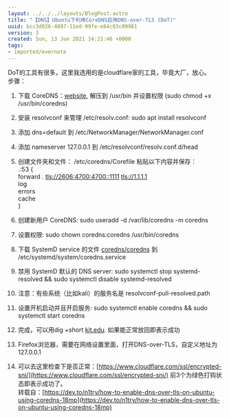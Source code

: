 ```yaml
---
layout: ../../../layouts/BlogPost.astro
title: "【DNS】Ubuntu下利用CoreDNS启用DNS-over-TLS (DoT)"
uuid: bcc3d026-4897-11ed-99fe-e64c03c09981
version: 3
created: Sun, 13 Jun 2021 14:21:46 +0000
tags:
- imported/evernote
---
```


DoT的工具有很多，这里我选用的是cloudflare家的工具，毕竟大厂，放心。\
步骤：

1. 下载 CoreDNS：[website](https://coredns.io/), 解压到 /usr/bin 并设置权限 (sudo chmod +x /usr/bin/coredns)

1. 安装 resolvconf 来管理 /etc/resolv.conf: sudo apt install resolvconf

1. 添加 dns=default 到 /etc/NetworkManager/NetworkManager.conf

1. 添加 nameserver 127.0.0.1 到 /etc/resolvconf/resolv.conf.d/head

1. 创建文件夹和文件： /etc/coredns/Corefile 粘贴以下内容并保存：\
.:53 {\
forward . [tls://2606:4700:4700::1111](tls://2606:4700:4700::1111/) [tls://1.1.1.1](tls://1.1.1.1/)\
log\
errors\
cache\
}

1. 创建新用户 CoreDNS: sudo useradd -d /var/lib/coredns -m coredns

1. 设置权限: sudo chown coredns:coredns /usr/bin/coredns

1. 下载 SystemD service 的文件 [coredns/coredns](https://github.com/coredns/deployment/tree/master/systemd) 到 /etc/systemd/system/coredns.service

1. 禁用 SystemD 默认的 DNS server: sudo systemctl stop systemd-resolved && sudo systemctl disable systemd-resolved

1. 注意：有些系统（比如kali）的服务名是 resolvconf-pull-resolved.path

1. 设置开机启动并且开启服务: sudo systemctl enable coredns && sudo systemctl start coredns

1. 完成，可以用dig +short [kit.edu](http://kit.edu/). 如果能正常放回即表示成功

1. Firefox浏览器，需要在网络设置里面，打开DNS-over-TLS，自定义地址为127.0.0.1

1. 可以去这里检查下是否正常：[https://www.cloudflare.com/ssl/encrypted-sni/](https://www.cloudflare.com/ssl/encrypted-sni/) 前3个为绿色打钩状态即表示成功了。\
转载自：[https://dev.to/n1try/how-to-enable-dns-over-tls-on-ubuntu-using-coredns-18mp](https://dev.to/n1try/how-to-enable-dns-over-tls-on-ubuntu-using-coredns-18mp) 